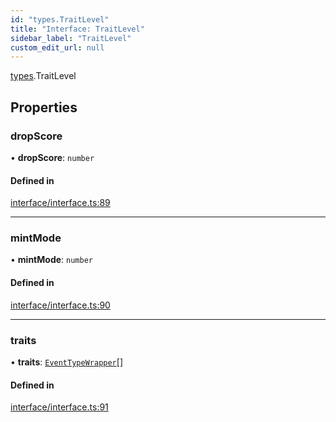 ```yaml
---
id: "types.TraitLevel"
title: "Interface: TraitLevel"
sidebar_label: "TraitLevel"
custom_edit_url: null
---
```


[types](../namespaces/types.md).TraitLevel

## Properties

### dropScore

• **dropScore**: `number`

#### Defined in

[interface/interface.ts:89](https://github.com/CityOfZion/isengard/blob/f78053a/sdk/src/interface/interface.ts#L89)

___

### mintMode

• **mintMode**: `number`

#### Defined in

[interface/interface.ts:90](https://github.com/CityOfZion/isengard/blob/f78053a/sdk/src/interface/interface.ts#L90)

___

### traits

• **traits**: [`EventTypeWrapper`](types.EventTypeWrapper.md)[]

#### Defined in

[interface/interface.ts:91](https://github.com/CityOfZion/isengard/blob/f78053a/sdk/src/interface/interface.ts#L91)
